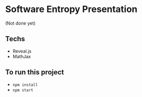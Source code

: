 # Software Entropy Presentation

(Not done yet)

## Techs
 * Reveal.js
 * MathJax

## To run this project
 * `npm install`
 * `npm start`